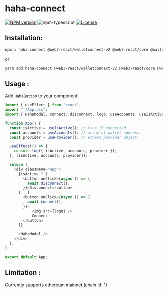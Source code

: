 # haha-connect

[![NPM version][npm-image]][npm-url]
![npm-typescript]
[![License][github-license]][github-license-url]



## Installation:

```bash
npm i haha-connect @web3-react/walletconnect-v2 @web3-react/core @walletconnect/ethereum-provider
```

or

```bash
yarn add haha-connect @web3-react/walletconnect-v2 @web3-react/core @walletconnect/ethereum-provider
```

## Usage :

Add `HahaButton` to your component:

```js
import { useEffect } from "react";
import "./App.css";
import { HahaModal, connect, disconnect, logo, useAccounts, useIsActive, useProvider } from "haha-connect";

function App() {
  const isActive = useIsActive(); // true if connected
  const accounts = useAccounts(); // array of wallet address
  const provider = useProvider(); // ethers provider object

  useEffect(() => {
    console.log({ isActive, accounts, provider });
  }, [isActive, accounts, provider]);

  return (
    <div className="App">
      {isActive ? (
        <button onClick={async () => {
          await disconnect();
        }}>Disconnect</button>
      ) : (
        <button onClick={async () => {
          await connect();
        }}>
            <img src={logo} />
            Connect
        </button>
      )}

      <HahaModal />
    </div>
  );
}

export default App;

```

## Limitation :

Currently supports ethereum mainnet (chain id: 1)

[npm-url]: https://www.npmjs.com/package/haha-connect
[npm-image]: https://img.shields.io/npm/v/haha-connect
[github-license]: https://img.shields.io/github/license/Permutize/haha-connect
[github-license-url]: https://github.com/Permutize/haha-connect/blob/master/LICENSE
[npm-typescript]: https://img.shields.io/npm/types/haha-connect